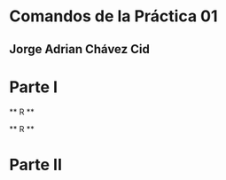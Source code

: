 # Comandos de la Práctica 01
## Jorge Adrian Chávez Cid

# Parte I

** R **

** R **


# Parte II



